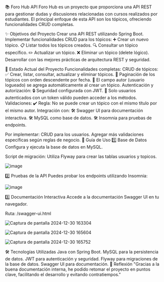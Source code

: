 
📚 Foro Hub API
Foro Hub es un proyecto que proporciona una API REST para gestionar dudas y discusiones relacionadas con cursos realizados por estudiantes. El principal enfoque de esta API son los tópicos, ofreciendo funcionalidades CRUD completas.

✨ Objetivos del Proyecto
Crear una API REST utilizando Spring Boot.
Implementar funcionalidades CRUD para los tópicos:
➕ Crear un nuevo tópico.
📋 Listar todos los tópicos creados.
🔍 Consultar un tópico específico.
✏️ Actualizar un tópico.
❌ Eliminar un tópico (delete lógico).
Desarrollar con las mejores prácticas de arquitectura REST y seguridad.

📌 Estado Actual del Proyecto
Funcionalidades completas:
CRUD de tópicos:
✅ Crear, listar, consultar, actualizar y eliminar tópicos.
🔁 Paginación de los tópicos con orden descendente por fecha.
👤 El campo autor (usuario logueado) se agrega automáticamente al crear un tópico.
Autenticación y autorización:
🔒 Seguridad configurada con JWT.
👥 Solo usuarios autenticados con un token válido pueden acceder a los métodos.
Validaciones:
✔️ Regla: No se puede crear un tópico con el mismo título por el mismo autor.
Integración con:
🛠️ Swagger UI para documentación interactiva.
🛠️ MySQL como base de datos.
🛠️ Insomnia para pruebas de endpoints.

Por implementar:
CRUD para los usuarios.
Agregar más validaciones específicas según reglas de negocio.
🚀 Guía de Uso
1️⃣ Base de Datos
Configura y ejecuta la base de datos en MySQL.

Script de migración: Utiliza Flyway para crear las tablas usuarios y topicos.

![image](https://github.com/user-attachments/assets/199868d5-2da1-4a9d-8951-e17fad0c3909)


2️⃣ Pruebas de la API
Puedes probar los endpoints utilizando Insomnia:

![image](https://github.com/user-attachments/assets/d619f805-f917-4801-baae-b9b2b2ab24c4)


3️⃣ Documentación Interactiva
Accede a la documentación Swagger UI en tu navegador.

Ruta: /swagger-ui.html

![Captura de pantalla 2024-12-30 163304](https://github.com/user-attachments/assets/67e9241c-2e24-4df1-a604-544ddddda2df)

![Captura de pantalla 2024-12-30 165604](https://github.com/user-attachments/assets/e5b0baa4-7509-4fb3-8a9c-544ce988e6a7)

![Captura de pantalla 2024-12-30 165752](https://github.com/user-attachments/assets/fc19c2c0-362b-4470-8bd4-9d57dd1b0112)


🛠️ Tecnologías Utilizadas
Java con Spring Boot.
MySQL para la persistencia de datos.
JWT para autenticación y seguridad.
Flyway para migraciones de la base de datos.
Swagger UI para documentación.
📝 Reflexión
"Gracias a la buena documentación interna, he podido retomar el proyecto en puntos clave, facilitando el desarrollo y evitando contratiempos."




